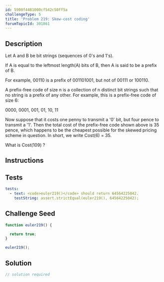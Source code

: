 ```yaml
---
id: 5900f4481000cf542c50ff5a
challengeType: 5
title: 'Problem 219: Skew-cost coding'
forumTopicId: 301861
---
```


## Description

<section id='description'>

Let A and B be bit strings (sequences of 0's and 1's).

If A is equal to the leftmost length(A) bits of B, then A is said to be a prefix of B.

For example, 00110 is a prefix of 001101001, but not of 00111 or 100110.

A prefix-free code of size n is a collection of n distinct bit strings such that no string is a prefix of any other. For example, this is a prefix-free code of size 6:

0000, 0001, 001, 01, 10, 11

Now suppose that it costs one penny to transmit a '0' bit, but four pence to transmit a '1'. Then the total cost of the prefix-free code shown above is 35 pence, which happens to be the cheapest possible for the skewed pricing scheme in question. In short, we write Cost(6) = 35.

What is Cost(109) ?

</section>

## Instructions

<section id='instructions'>

</section>

## Tests

<section id='tests'>

```yml
tests:
  - text: <code>euler219()</code> should return 64564225042.
    testString: assert.strictEqual(euler219(), 64564225042);

```

</section>

## Challenge Seed

<section id='challengeSeed'>

<div id='js-seed'>

```js
function euler219() {

  return true;
}

euler219();
```

</div>

</section>

## Solution

<section id='solution'>

```js
// solution required
```

</section>
